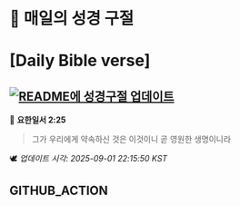 # 🙏 매일의 성경 구절
# [Daily Bible verse]
## [![README에 성경구절 업데이트](https://github.com/DONGSUKA/first_test/actions/workflows/update-readme-bible.yml/badge.svg)](https://github.com/DONGSUKA/first_test/actions/workflows/update-readme-bible.yml)
<!-- START_BIBLE_VERSE -->
📖 **요한일서 2:25**
> 그가 우리에게 약속하신 것은 이것이니 곧 영원한 생명이니라

🕊️ _업데이트 시각: 2025-09-01 22:15:50 KST_
  <!-- END_BIBLE_VERSE -->
## GITHUB_ACTION
